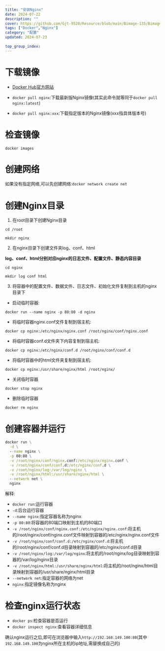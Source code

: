 ```yaml
---
title: "安装Nginx"
date: 2024-07-22
description: ""
cover: https://github.com/Gjt-9520/Resource/blob/main/Bimage-135/Bimage81.jpg?raw=true
tags: ["Docker","Nginx"]
category: "配置"
updated: 2024-07-23
  
top_group_index: 
---
```


# 下载镜像

- [Docker Hub官方网站](https://hub.docker.com/)

- `docker pull nginx`:下载最新版Nginx镜像(其实此命令就等同于`docker pull nginx:latest`)

- `docker pull nginx:xxx`:下载指定版本的Nginx镜像(xxx指具体版本号)

# 检查镜像

`docker images`

# 创建网络

如果没有指定网络,可以先创建网络:`docker network create net`

# 创建Nginx目录

1. 在root目录下创建Nginx目录

`cd /root`

`mkdir nginx`

2. 在nginx目录下创建文件夹log、conf、html

**log、conf、html分别对应nginx的日志文件、配置文件、静态内容目录**

`cd nginx`

`mkdir log conf html`

3. 将容器中的配置文件、数据文件、日志文件、初始化文件复制到主机的nginx目录下

- 启动临时容器:

`docker run --name nginx -p 80:80 -d nginx`

- 将临时容器nginx.conf文件复制到宿主机:

`docker cp nginx:/etc/nginx/nginx.conf /root/nginx/conf/nginx.conf`

- 将临时容器conf.d文件夹下内容复制到宿主机:

`docker cp nginx:/etc/nginx/conf.d /root/nginx/conf/conf.d`

- 将临时容器中的html文件夹复制到宿主机:

`docker cp nginx:/usr/share/nginx/html /root/nginx/`

- 关闭临时容器

`docker stop nginx`

- 删除临时容器

`docker rm nginx`

# 创建容器并运行

```cmd
docker run \
  -d \
  --name nginx \
  -p 80:80 \
  -v /root/nginx/conf/nginx.conf:/etc/nginx/nginx.conf \
  -v /root/nginx/conf/conf.d:/etc/nginx/conf.d \
  -v /root/nginx/log:/var/log/nginx \
  -v /root/nginx/html:/usr/share/nginx/html \
  --network net \
  nginx
```

解释:
- `docker run`:运行容器
- `-d`:后台运行容器
- `--name nginx`:指定容器名称为nginx
- `-p 80:80`:将容器的80端口映射到主机的80端口
- `-v /root/nginx/conf/nginx.conf:/etc/nginx/nginx.conf`:将主机的/root/nginx/conf/nginx.conf文件映射到容器的/etc/nginx/nginx.conf文件
- `-v /root/nginx/conf/conf.d:/etc/nginx/conf.d`:将主机的/root/nginx/conf/conf.d目录映射到容器的/etc/nginx/conf.d目录
- `-v /root/nginx/log:/var/log/nginx`:将主机的/root/nginx/log目录映射到容器的/var/log/nginx目录
- `-v /root/nginx/html:/usr/share/nginx/html`:将主机的/root/nginx/html目录映射到容器的/usr/share/nginx/html目录
- `--network net`:指定容器的网络为net
- `nginx`:指定镜像名称为nginx

# 检查nginx运行状态

- `docker ps`:检查容器是否运行
- `docker inspect nginx`:查看容器详细信息

确认nginx运行之后,即可在浏览器中输入`http://192.168.149.100:80`(其中`192.168.149.100`为nginx所在主机的ip地址,需替换成自己的)